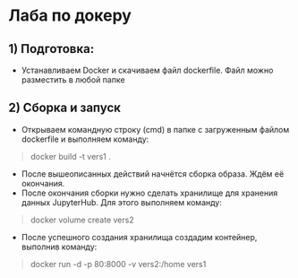 # Лаба по докеру
## 1) Подготовка:
* Устанавливаем Docker и скачиваем файл dockerfile. Файл можно разместить в любой папке
## 2) Сборка и запуск
* Открываем командную строку (cmd) в папке с загруженным файлом dockerfile и выполняем команду:
> docker build -t vers1 .
* После вышеописанных действий начнётся сборка образа. Ждём её окончания.
* После окончания сборки нужно сделать хранилище для хранения данных JupyterHub. Для этого выполняем команду:
 >docker volume create vers2
 * После успешного создания хранилища создадим контейнер, выполнив команду:
>docker run -d -p 80:8000 -v vers2:/home vers1
